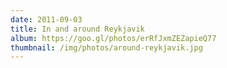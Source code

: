 ```yaml
---
date: 2011-09-03
title: In and around Reykjavik
album: https://goo.gl/photos/erRfJxmZEZapieQ77
thumbnail: /img/photos/around-reykjavik.jpg
---
```

